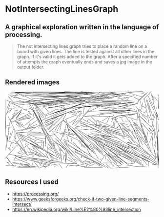 # NotIntersectingLinesGraph
## A graphical exploration written in the language of processing.
> The not intersecting lines graph tries to place a random line
on a board with given lines. The line is tested against all
other lines in the graph. If it's valid it gets added to the graph. 
After a specified number of attempts the graph eventually ends and
saves a jpg image in the output folder.

## Rendered images

![NotIntersectingLinesGraph](img/cover.jpg)

## Resources I used
* https://processing.org/
* https://www.geeksforgeeks.org/check-if-two-given-line-segments-intersect/
* https://en.wikipedia.org/wiki/Line%E2%80%93line_intersection
